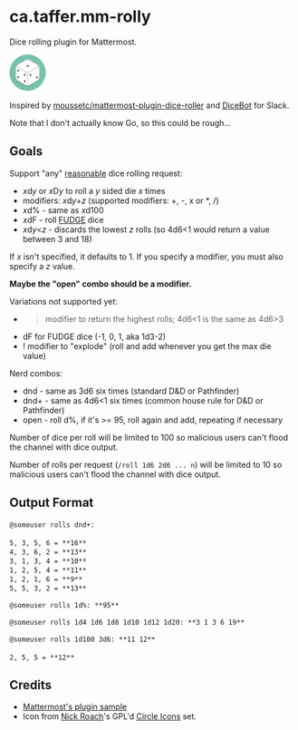# ca.taffer.mm-rolly

Dice rolling plugin for Mattermost.

![Dice icon](if_die_1055072.png)

Inspired by
[moussetc/mattermost-plugin-dice-roller](https://github.com/moussetc/mattermost-plugin-dice-roller)
and [DiceBot](https://dice-b.appspot.com/) for Slack.

Note that I don't actually know Go, so this could be rough...

## Goals

Support "any" [reasonable](https://en.wikipedia.org/wiki/Dice_notation) dice
rolling request:

* *x*d*y* or *x*D*y* to roll a *y* sided die *x* times
* modifiers: *x*d*y*+*z* (supported modifiers: +, -, x or *, /)
* *x*d% - same as *x*d100
* *x*dF - roll
  [FUDGE](https://en.wikipedia.org/wiki/Fudge_%28role-playing_game_system%29)
  dice
* *x*d*y*<*z* - discards the lowest *z* rolls (so 4d6<1 would return a value
  between 3 and 18)

If *x* isn't specified, it defaults to 1. If you specify a modifier, you must
also specify a *z* value.

**Maybe the "open" combo should be a modifier.**

Variations not supported yet:

* > modifier to return the highest rolls; 4d6<1 is the same as 4d6>3
* dF for FUDGE dice (-1, 0, 1, aka 1d3-2)
* ! modifier to "explode" (roll and add whenever you get the max die value)

Nerd combos:

* dnd - same as 3d6 six times (standard D&D or Pathfinder)
* dnd+ - same as 4d6<1 six times (common house rule for D&D or Pathfinder)
* open - roll d%, if it's >= 95, roll again and add, repeating if necessary

Number of dice per roll will be limited to 100 so malicious users can't flood
the channel with dice output.

Number of rolls per request (`/roll 1d6 2d6 ... n`) will be limited to 10 so
malicious users can't flood the channel with dice output.

## Output Format

```
@someuser rolls dnd+:

5, 3, 5, 6 = **16**
4, 3, 6, 2 = **13**
3, 1, 3, 4 = **10**
1, 2, 5, 4 = **11**
1, 2, 1, 6 = **9**
5, 5, 3, 2 = **13**
```

```
@someuser rolls 1d%: **95**
```

```
@someuser rolls 1d4 1d6 1d8 1d10 1d12 1d20: **3 1 3 6 19**
```

```
@someuser rolls 1d100 3d6: **11 12**

2, 5, 5 = **12**
```

## Credits

* [Mattermost's plugin sample](https://github.com/mattermost/mattermost-plugin-sample)
* Icon from [Nick Roach](http://www.elegantthemes.com/)'s GPL'd
  [Circle Icons](https://www.iconfinder.com/iconsets/circle-icons-1) set.
